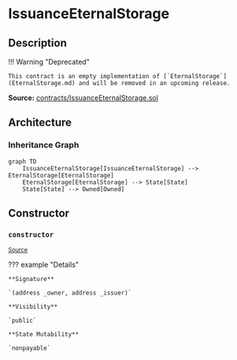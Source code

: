 # IssuanceEternalStorage

## Description

!!! Warning "Deprecated"

    This contract is an empty implementation of [`EternalStorage`](EternalStorage.md) and will be removed in an upcoming release.

**Source:** [contracts/IssuanceEternalStorage.sol](https://github.com/Synthetixio/synthetix/tree/v2.26.1/contracts/IssuanceEternalStorage.sol)

## Architecture

### Inheritance Graph

```mermaid
graph TD
    IssuanceEternalStorage[IssuanceEternalStorage] --> EternalStorage[EternalStorage]
    EternalStorage[EternalStorage] --> State[State]
    State[State] --> Owned[Owned]

```

## Constructor

### `constructor`

<sub>[Source](https://github.com/Synthetixio/synthetix/tree/v2.26.1/contracts/IssuanceEternalStorage.sol#L11)</sub>

??? example "Details"

    **Signature**

    `(address _owner, address _issuer)`

    **Visibility**

    `public`

    **State Mutability**

    `nonpayable`
